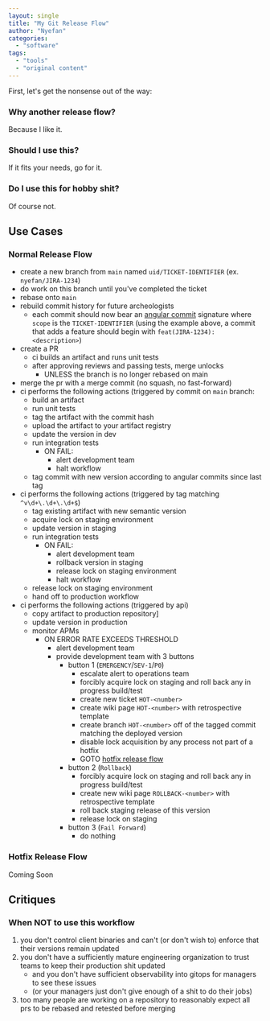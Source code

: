 ```yaml
---
layout: single
title: "My Git Release Flow"
author: "Nyefan"
categories:
  - "software"
tags:
  - "tools"
  - "original content"
---
```

First, let's get the nonsense out of the way:  

### Why another release flow?
Because I like it.
### Should I use this?
If it fits your needs, go for it.
### Do I use this for hobby shit?
Of course not.

## Use Cases
### Normal Release Flow
- create a new branch from `main` named `uid/TICKET-IDENTIFIER` (ex. `nyefan/JIRA-1234`)
- do work on this branch until you've completed the ticket
- rebase onto `main`
- rebuild commit history for future archeologists
   - each commit should now bear an [angular commit](https://gist.github.com/brianclements/841ea7bffdb01346392c) signature where `scope` is the `TICKET-IDENTIFIER` (using the example above, a commit that adds a feature should begin with `feat(JIRA-1234): <description>`)
- create a PR
   - ci builds an artifact and runs unit tests
   - after approving reviews and passing tests, merge unlocks
      - UNLESS the branch is no longer rebased on main
- merge the pr with a merge commit (no squash, no fast-forward)
- ci performs the following actions (triggered by commit on `main` branch:
   - build an artifact
   - run unit tests
   - tag the artifact with the commit hash
   - upload the artifact to your artifact registry
   - update the version in dev
   - run integration tests
      - ON FAIL: 
         - alert development team 
         - halt workflow
   - tag commit with new version according to angular commits since last tag
- ci performs the following actions (triggered by tag matching `^v\d+\.\d+\.\d+$`)
   - tag existing artifact with new semantic version
   - acquire lock on staging environment
   - update version in staging
   - run integration tests
      - ON FAIL:
         - alert development team
         - rollback version in staging
         - release lock on staging environment
         - halt workflow
   - release lock on staging environment
   - hand off to production workflow
- ci performs the following actions (triggered by api)
   - copy artifact to production repository]
   - update version in production
   - monitor APMs
      - ON ERROR RATE EXCEEDS THRESHOLD
         - alert development team
         - provide development team with 3 buttons
            - button 1 (`EMERGENCY`/`SEV-1`/`P0`)
               - escalate alert to operations team
               - forcibly acquire lock on staging and roll back any in progress build/test
               - create new ticket `HOT-<number>`
               - create wiki page `HOT-<number>` with retrospective template
               - create branch `HOT-<number>` off of the tagged commit matching the deployed version
               - disable lock acquisition by any process not part of a hotfix
               - GOTO [hotfix release flow](#hotfix-release-flow)
            - button 2 (`Rollback`)
               - forcibly acquire lock on staging and roll back any in progress build/test
               - create new wiki page `ROLLBACK-<number>` with retrospective template
               - roll back staging release of this version
               - release lock on staging
            - button 3 (`Fail Forward`)
               - do nothing

### Hotfix Release Flow
Coming Soon

## Critiques
### When NOT to use this workflow
1. you don't control client binaries and can't (or don't wish to) enforce that their versions remain updated
2. you don't have a sufficiently mature engineering organization to trust teams to keep their production shit updated
   - and you don't have sufficient observability into gitops for managers to see these issues
   - (or your managers just don't give enough of a shit to do their jobs)
3. too many people are working on a repository to reasonably expect all prs to be rebased and retested before merging